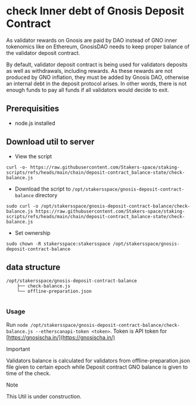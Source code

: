 # check Inner debt of Gnosis Deposit Contract
As validator rewards on Gnosis are paid by DAO instead of GNO inner tokenomics like on Ethereum, GnosisDAO needs to keep proper balance of the validator deposit contract.

By default, validator deposit contract is being used for validators deposits as well as withdrawals, including rewards. As these rewards are not produced by GNO inflation, they must be added by Gnosis DAO, otherwise an internal debt in the deposit protocol arises. In other words, there is not enough funds to pay all funds if all validators would decide to exit.

## Prerequisities
- node.js installed

## Download util to server
- View the script
```
curl -o- https://raw.githubusercontent.com/Stakers-space/staking-scripts/refs/heads/main/chain/deposit-contract_balance-state/check-balance.js
```
- Download the script to `/opt/stakersspace/gnosis-deposit-contract-balance` directory
```
sudo curl -o /opt/stakersspace/gnosis-deposit-contract-balance/check-balance.js https://raw.githubusercontent.com/Stakers-space/staking-scripts/refs/heads/main/chain/deposit-contract_balance-state/check-balance.js
```
- Set ownership
```
sudo chown -R stakersspace:stakersspace /opt/stakersspace/gnosis-deposit-contract-balance
```

## data structure
```
/opt/stakersspace/gnosis-deposit-contract-balance
    ├── check-balance.js
    └── offline-preparation.json
       
```
### Usage
Run `node /opt/stakersspace/gnosis-deposit-contract-balance/check-balance.js --etherscanapi-token <token>`.
Token is API token for [https://gnosischa.in/](https://gnosischa.in/)

> [!IMPORTANT]
> Validators balance is calculated for validators from offline-preparation.json file given to certain epoch while Deposit contract GNO balance is given to time of the check.

> [!NOTE]
> This Util is under construction.